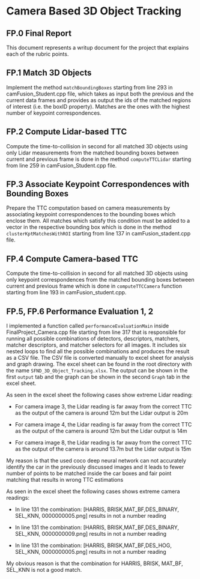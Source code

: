 # Camera Based 3D Object Tracking

## FP.0 Final Report

This document represents a writup document for the project that explains each of the rubric points.

## FP.1 Match 3D Objects

Implement the method `matchBoundingBoxes` starting from line 293 in camFusion_Student.cpp file, which takes as input both the previous and the current data frames and provides as output the ids of the matched regions of interest (i.e. the boxID property).
Matches are the ones with the highest number of keypoint correspondences.

## FP.2 Compute Lidar-based TTC

Compute the time-to-collision in second for all matched 3D objects using only Lidar measurements from the matched bounding boxes between current and previous frame is done in the method `computeTTCLidar` starting from line 259 in camFusion_Student.cpp file.

## FP.3 Associate Keypoint Correspondences with Bounding Boxes

Prepare the TTC computation based on camera measurements by associating keypoint correspondences to the bounding boxes which enclose them. All matches which satisfy this condition must be added to a vector in the respective bounding box which is done in the method `clusterKptMatchesWithROI` starting from line 137 in camFusion_stadent.cpp file.

## FP.4 Compute Camera-based TTC

Compute the time-to-collision in second for all matched 3D objects using only keypoint correspondences from the matched bounding boxes between current and previous frame which is done in `computeTTCCamera` function starting from line 193 in camFusion_student.cpp.

## FP.5, FP.6 Performance Evaluation 1, 2

I implemented a function called `performanceEvaluationMain` inside FinalProject_Camera.cpp file starting from line 317 that is responsible for running all possible combinations of detectors, descriptors, matchers, matcher descriptors, and matcher selectors for all images. It includes six nested loops to find all the possible combinations and produces the result as a CSV file.
The CSV file is converted manually to excel sheet for analysis and graph drawing.
The excel sheet can be found in the root directory with the name `SFND_3D_Object_Tracking.xlsx`.
The output can be shown in the first `output` tab and the graph can be shown in the second `Graph` tab in the excel sheet.

As seen in the excel sheet the following cases show extreme Lidar reading:

- For camera image 3, the Lidar reading is far away from the correct TTC as the output of the camera is around 12m but the Lidar output is 20m

- For camera image 4, the Lidar reading is far away from the correct TTC as the output of the camera is around 12m but the Lidar output is 14m

- For camera image 8, the Lidar reading is far away from the correct TTC as the output of the camera is around 13.7m but the Lidar output is 15m

My reason is that the used coco deep neural network can not accurately identify the car in the previously discussed images and it leads to fewer number of points to be matched inside the car boxes and fair point matching that results in wrong TTC estimations

As seen in the excel sheet the following cases shows  extreme camera readings:

- In line 131 the combination: [HARRIS, BRISK,MAT_BF,DES_BINARY, SEL_KNN, 0000000005.png] results in not a number reading

- In line 131 the combination: [HARRIS, BRISK,MAT_BF,DES_BINARY, SEL_KNN, 0000000009.png] results in not a number reading

- In line 131 the combination: [HARRIS, BRISK,MAT_BF,DES_HOG, SEL_KNN, 0000000005.png] results in not a number reading

My obvious reason is that the combination for HARRIS, BRISK, MAT_BF, SEL_KNN is not a good match.
